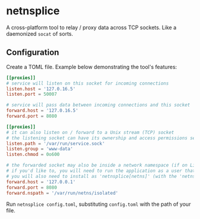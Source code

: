 # netnsplice

A cross-platform tool to relay / proxy data across TCP sockets.
Like a daemonized `socat` of sorts.

## Configuration

Create a TOML file.  Example below demonstrating the tool's features:

```toml
[[proxies]]
# service will listen on this socket for incoming connections
listen.host = '127.0.16.5'
listen.port = 50007

# service will pass data between incoming connections and this socket
forward.host = '127.0.16.5'
forward.port = 8080

[[proxies]]
# it can also listen on / forward to a Unix stream (TCP) socket
# the listening socket can have its ownership and access permissions set
listen.path = '/var/run/service.sock'
listen.group = 'www-data'
listen.chmod = 0o600

# the forwarded socket may also be inside a network namespace (if on Linux)
# if you'd like to, you will need to run the application as a user that is capable of setns
# you will also need to install as 'netnsplice[netns]' (with the 'netns' extra)
forward.host = '127.0.0.1'
forward.port = 8080
forward.nspath = '/var/run/netns/isolated'
```

Run `netnsplice config.toml`, substituting `config.toml` with the path of your file.
